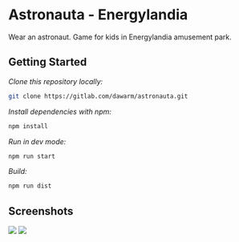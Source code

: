 
# Astronauta - Energylandia

Wear an astronaut. Game for kids in Energylandia amusement park.


## Getting Started

*Clone this repository locally:*

``` bash
git clone https://gitlab.com/dawarm/astronauta.git
```

*Install dependencies with npm:*

``` bash
npm install
```


*Run in dev mode:*
``` bash
npm run start
```

*Build:*
``` bash
npm run dist
```

## Screenshots

<img src="https://droitweb.pl/pliki/apps_screenshots/astronauta_1.png" style="max-width: 100%">
<img src="https://droitweb.pl/pliki/apps_screenshots/astronauta_2.png" style="max-width: 100%">
